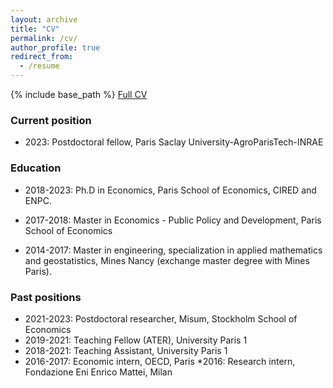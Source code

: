 ```yaml
---
layout: archive
title: "CV"
permalink: /cv/
author_profile: true
redirect_from:
  - /resume
---
```


{% include base_path %}
[Full CV](https://melaniegittard.github.io/files/CV_GITTARD.pdf)
### Current position

* 2023: Postdoctoral fellow, Paris Saclay University-AgroParisTech-INRAE 

### Education

* 2018-2023: Ph.D in Economics, Paris School of Economics, CIRED and ENPC. 

* 2017-2018: Master in Economics - Public Policy and Development, Paris School of Economics
  
* 2014-2017: Master in engineering, specialization in applied mathematics and geostatistics, Mines Nancy (exchange master degree with Mines Paris). 

### Past positions

* 2021-2023: Postdoctoral researcher, Misum, Stockholm School of Economics
* 2019-2021: Teaching Fellow (ATER), University Paris 1
* 2018-2021: Teaching Assistant, University Paris 1
* 2016-2017: Economic intern, OECD, Paris
*2016: Research intern, Fondazione Eni Enrico Mattei, Milan 
